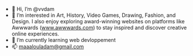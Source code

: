 - 👋 Hi, I’m @vvdam
- 👀 I’m interested in Art, History, Video Games, Drawing, Fashion, and Design.
  I also enjoy exploring award-winning websites on platforms like Awwwards (www.awwwards.com)
  to stay inspired and discover creative online experiences.
- 🌱 I’m currently learning web devloppement
- 📫 maaalouladam@gmail.com

<!---
vvdam/vvdam is a ✨ special ✨ repository because its `README.md` (this file) appears on your GitHub profile.
You can click the Preview link to take a look at your changes.
--->

